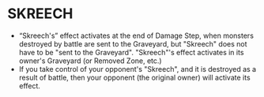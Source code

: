 
# SKREECH

*   “Skreech's” effect activates at the end of Damage Step, when monsters destroyed by battle are sent to the Graveyard, but "Skreech" does not have to be "sent to the Graveyard". "Skreech"'s effect activates in its owner's Graveyard (or Removed Zone, etc.)
*   If you take control of your opponent's "Skreech", and it is destroyed as a result of battle, then your opponent (the original owner) will activate its effect.

  